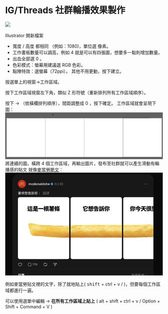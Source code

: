 # IG/Threads 社群輪播效果製作
![](i/Carousel-sample.gif)

Illustrator 開新檔案
- 寬度 / 高度 都相同 （例如：1080)，單位選 像素。
- 工作畫板數量可以調高，例如 4 就是可以有四張圖，想要多一點則增加數量。
- 出血全部選 0 。
- 色彩模式：螢幕用建議選 RGB 色彩。
- 點陣特效：選螢幕（72ppi）。
其他不用更動，按下建立。

按選單上的視窗→工作區域。

按下工作區域視窗左下角，類似 Z 形符號（重新排列所有工作區域順序）。

按下 → （依橫欄排列順序），間距調整成 0 ，按下確定。
工作區域就會呈現下圖：
![](i/Illustrator_cOPRGfLRWW.png)
將連續的圖，橫跨 4 個工作區域，再輸出圖片，發布至社群就可以產生滑動有輪播感的貼文
就像[麥當勞脆文](https://www.threads.net/@mcdonaldstw/post/DBK7t6evWtU?xmt=AQGzKXlSgUBm9Snipytc4wTW_40p5X316IDxXiOzGMpZiw)：
![](i/i-carousel.png)

例如麥當勞貼文裡的文字，除了就地貼上( <kbd>shift</kbd> + ctrl + v / )，但要每個工作區域都進行一遍。

可以使用選單中編輯 → **在所有工作區域上貼上** ( alt + shift + ctrl + v / Option + Shift + Command + V )
